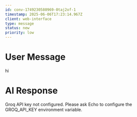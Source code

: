```yaml
---
id: conv-1749230580969-0taj2of-1
timestamp: 2025-06-06T17:23:14.967Z
client: web-interface
type: message
status: new
priority: low
---
```


# User Message

hi

# AI Response

Groq API key not configured. Please ask Echo to configure the GROQ_API_KEY environment variable.


